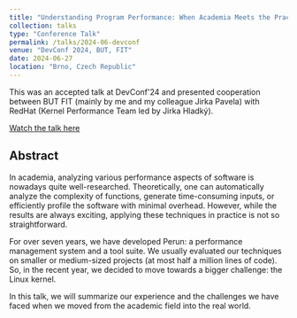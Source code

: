 ```yaml
---
title: "Understanding Program Performance: When Academia Meets the Practice"
collection: talks
type: "Conference Talk"
permalink: /talks/2024-06-devconf
venue: "DevConf 2024, BUT, FIT"
date: 2024-06-27
location: "Brno, Czech Republic"
---
```


This was an accepted talk at DevConf'24 and presented cooperation between BUT FIT (mainly by me and
my colleague Jirka Pavela) with RedHat (Kernel Performance Team led by Jirka Hladký).

[<i class="fas fa-fw fa-file-video zoom"></i> Watch the talk here](https://www.youtube.com/watch?v=Ni28iexr0mg)

## Abstract

In academia, analyzing various performance aspects of software is nowadays quite well-researched. Theoretically, one can automatically analyze the complexity of functions, generate time-consuming inputs, or efficiently profile the software with minimal overhead. However, while the results are always exciting, applying these techniques in practice is not so straightforward.

For over seven years, we have developed Perun: a performance management system and a tool suite. We usually evaluated our techniques on smaller or medium-sized projects (at most half a million lines of code). So, in the recent year, we decided to move towards a bigger challenge: the Linux kernel.

In this talk, we will summarize our experience and the challenges we have faced when we moved from the academic field into the real world.
